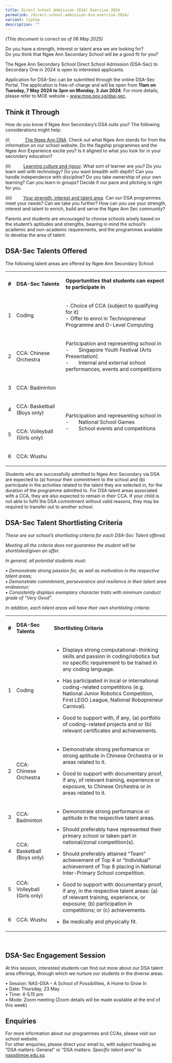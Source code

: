 ```yaml
---
title: Direct School Admission (DSA) Exercise 2024
permalink: /direct-school-admission-dsa-exercise-2024/
variant: tiptap
description: ""
---
```

<p><em>(This document is correct as of 06 May 2025)</em>
</p>
<p>Do you have a strength, interest or talent area we are looking for?
<br>Do you think that Ngee Ann Secondary School will be a good fit for you?</p>
<p>The Ngee Ann Secondary School Direct School Admission (DSA-Sec) to Secondary
One in 2024 is open to interested applicants.</p>
<p>Application for DSA-Sec can be submitted through the online DSA-Sec Portal.
The application is free-of-charge and will be open from <strong>11am on Tuesday, 7 May 2024 to 3pm on Monday, 3 Jun 2024</strong>.
For more details, please refer to MOE website – <a href="https://www.moe.gov.sg/dsa-sec" rel="noopener noreferrer nofollow" target="_blank">www.moe.gov.sg/dsa-sec</a>.</p>
<h2><strong>Think it Through</strong></h2>
<p>How do you know if Ngee Ann Secondary’s DSA suits you? The following considerations
might help:</p>
<p>(i)&nbsp;&nbsp;&nbsp;&nbsp;&nbsp;&nbsp;&nbsp;&nbsp;&nbsp;&nbsp;&nbsp; <u>The Ngee Ann DNA</u>.
Check out what Ngee Ann stands for from the information on our school website.
Do the flagship programmes and the Ngee Ann Experience excite you? Is it
aligned to what you look for in your secondary education?</p>
<p>(ii)&nbsp;&nbsp;&nbsp;&nbsp;&nbsp;&nbsp;&nbsp;&nbsp;&nbsp; <u>Learning culture and rigour</u>.
What sort of learner are you? Do you learn well with technology? Do you
want breadth with depth? Can you handle independence with discipline? Do
you take ownership of your own learning? Can you learn in groups? Decide
if our pace and pitching is right for you.</p>
<p>(iii)&nbsp;&nbsp;&nbsp;&nbsp;&nbsp;&nbsp;&nbsp;&nbsp; <u>Your strength, interest and talent area</u>.
Can our DSA programmes meet your needs? Can we take you further? How can
you use your strength, interest and talent to enrich, build and serve the
Ngee Ann Sec community?&nbsp;</p>
<p></p>
<p>Parents and students are encouraged to choose schools wisely based on
the student’s aptitudes and strengths, bearing in mind the school’s academic
and non-academic requirements, and the programmes available to develop
the area of talent.</p>
<h2><strong>DSA-Sec Talents Offered</strong></h2>
<p>The following talent areas are offered by Ngee Ann Secondary School:</p>
<table style="minWidth: 75px">
<colgroup>
<col>
<col>
<col>
</colgroup>
<tbody>
<tr>
<td rowspan="1" colspan="1">
<p><strong>#</strong>
</p>
</td>
<td rowspan="1" colspan="1">
<p><strong>DSA-Sec Talents</strong>
</p>
</td>
<td rowspan="1" colspan="1">
<p><strong>Opportunities that students can expect to participate in</strong>
</p>
</td>
</tr>
<tr>
<td rowspan="1" colspan="1">
<p>1</p>
</td>
<td rowspan="1" colspan="1">
<p>Coding</p>
</td>
<td rowspan="1" colspan="1">
<p>- Choice of CCA (subject to qualifying for it)
<br>- Offer to enrol in Technopreneur Programme and O-Level Computing</p>
</td>
</tr>
<tr>
<td rowspan="1" colspan="1">
<p>2</p>
</td>
<td rowspan="1" colspan="1">
<p>CCA: Chinese Orchestra</p>
</td>
<td rowspan="1" colspan="1">
<p>Participation and representing school in
<br>-&nbsp;&nbsp;&nbsp;&nbsp;&nbsp;&nbsp; Singapore Youth Festival (Arts Presentation)
<br>-&nbsp;&nbsp;&nbsp;&nbsp;&nbsp;&nbsp; Internal and external school performances,
events and competitions</p>
</td>
</tr>
<tr>
<td rowspan="1" colspan="1">
<p>3</p>
</td>
<td rowspan="1" colspan="1">
<p>CCA: Badminton</p>
</td>
<td rowspan="4" colspan="1">
<p>Participation and representing school in
<br>-&nbsp;&nbsp;&nbsp;&nbsp;&nbsp;&nbsp; National School Games
<br>-&nbsp;&nbsp;&nbsp;&nbsp;&nbsp;&nbsp; School events and competitions</p>
</td>
</tr>
<tr>
<td rowspan="1" colspan="1">
<p>4</p>
</td>
<td rowspan="1" colspan="1">
<p>CCA: Basketball (Boys only)</p>
</td>
</tr>
<tr>
<td rowspan="1" colspan="1">
<p>5</p>
</td>
<td rowspan="1" colspan="1">
<p>CCA: Volleyball (Girls only)</p>
</td>
</tr>
<tr>
<td rowspan="1" colspan="1">
<p>6</p>
</td>
<td rowspan="1" colspan="1">
<p>CCA: Wushu</p>
</td>
</tr>
</tbody>
</table>
<p>Students who are successfully admitted to Ngee Ann Secondary via DSA are
expected to (a) honour their commitment to the school and (b) participate
in the activities related to the talent they are selected in, for the duration
of the programme admitted to. For DSA talent areas associated with a CCA,
they are also expected to remain in their CCA. If your child is not able
to fulfil the DSA commitment without valid reasons, they may be required
to transfer out to another school.</p>
<h2><strong>DSA-Sec Talent Shortlisting Criteria</strong></h2>
<p><em>These are our school’s shortlisting criteria for each DSA-Sec Talent offered.</em>
</p>
<p><em>Meeting all the criteria does not guarantee the student will be shortlisted/given an offer.</em>
</p>
<p><em>In general, all potential students must:</em>
</p>
<p><em>• Demonstrate strong passion for, as well as motivation in the respective talent areas;</em> 
<br><em>• Demonstrate commitment, perseverance and resilience in their talent area endeavour;</em> 
<br><em>• Consistently displays exemplary character traits with minimum conduct grade of “Very Good”.</em>
</p>
<p><em>In addition, each talent areas will have their own shortlisting criteria:</em>
</p>
<table style="minWidth: 75px">
<colgroup>
<col>
<col>
<col>
</colgroup>
<tbody>
<tr>
<td rowspan="1" colspan="1">
<p><strong>#</strong>
</p>
</td>
<td rowspan="1" colspan="1">
<p><strong>DSA-Sec Talents</strong>
</p>
</td>
<td rowspan="1" colspan="1">
<p><strong>Shortlisting Criteria</strong>
</p>
</td>
</tr>
<tr>
<td rowspan="1" colspan="1">
<p>1</p>
</td>
<td rowspan="1" colspan="1">
<p>Coding</p>
</td>
<td rowspan="1" colspan="1">
<ul data-tight="true" class="tight">
<li>
<p>Displays strong computational-thinking skills and passion in coding/robotics
but no specific requirement to be trained in any coding language.</p>
</li>
<li>
<p>Has participated in local or international coding-related competitions
(e.g. National Junior Robotics Competition, First LEGO League, National
Robopreneur Carnival).</p>
</li>
<li>
<p>Good to support with, if any, (a) portfolio of coding-related projects
and or (b) relevant certificates and achievements.</p>
</li>
</ul>
</td>
</tr>
<tr>
<td rowspan="1" colspan="1">
<p>2</p>
</td>
<td rowspan="1" colspan="1">
<p>CCA: Chinese Orchestra</p>
</td>
<td rowspan="1" colspan="1">
<ul data-tight="true" class="tight">
<li>
<p>Demonstrate strong performance or strong aptitude in Chinese Orchestra
or in areas related to it.</p>
</li>
<li>
<p>Good to support with documentary proof, if any, of relevant training,
experience or exposure, to Chinese Orchestra or in areas related to it.</p>
</li>
</ul>
</td>
</tr>
<tr>
<td rowspan="1" colspan="1">
<p>3</p>
</td>
<td rowspan="1" colspan="1">
<p>CCA: Badminton</p>
</td>
<td rowspan="4" colspan="1">
<ul data-tight="true" class="tight">
<li>
<p>Demonstrate strong performance or aptitude in the respective talent areas.</p>
</li>
<li>
<p>Should preferably have represented their primary school or taken part
in national/zonal competition(s).</p>
</li>
<li>
<p>Should preferably attained “Team” achievement of Top 4 or “Individual”
achievement of Top 8 placing in National Inter-Primary School competition.</p>
</li>
<li>
<p>Good to support with documentary proof, if any, in the respective talent
areas: (a) of relevant training, experience, or exposure; (b) participation
in competitions; or (c) achievements.</p>
</li>
<li>
<p>Be medically and physically fit.</p>
</li>
</ul>
</td>
</tr>
<tr>
<td rowspan="1" colspan="1">
<p>4</p>
</td>
<td rowspan="1" colspan="1">
<p>CCA: Basketball (Boys only)</p>
</td>
</tr>
<tr>
<td rowspan="1" colspan="1">
<p>5</p>
</td>
<td rowspan="1" colspan="1">
<p>CCA: Volleyball (Girls only)</p>
</td>
</tr>
<tr>
<td rowspan="1" colspan="1">
<p>6</p>
</td>
<td rowspan="1" colspan="1">
<p>CCA: Wushu</p>
</td>
</tr>
</tbody>
</table>
<p>&nbsp;</p>
<h2><strong>DSA-Sec Engagement Session</strong></h2>
<p>At this session, interested students can find out more about our DSA talent
area offerings, through which we nurture our students in the diverse areas.</p>
<p>• Session: NAS-DSA – A School of Possibilities, A Home to Grow In
<br>• Date: Thursday, 23 May
<br>• Time: 4-5.15 pm
<br>• Mode: Zoom meeting (Zoom details will be made available at the end of
this week)</p>
<h2><strong>Enquiries</strong></h2>
<p>For more information about our programmes and CCAs, please visit our school
website.
<br>For other enquiries, please direct your email to, with subject heading
as “DSA matters: General” or “DSA matters: <em>Specific talent area</em>”
to <a href="mailto:nass@moe.edu.sg" rel="noopener noreferrer nofollow" target="_blank">nass@moe.edu.sg</a>.</p>